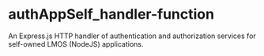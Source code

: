 # authAppSelf_handler-function
An Express.js HTTP handler of authentication and authorization services for self-owned LMOS (NodeJS) applications.
